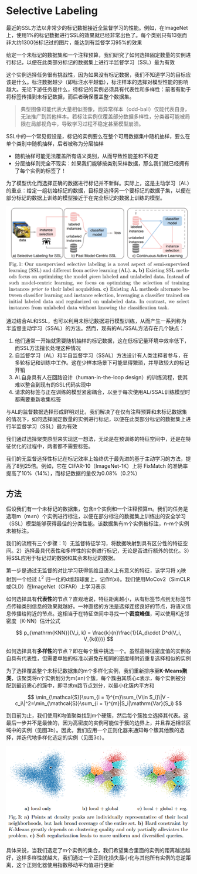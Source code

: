 # Selective Labeling

最近的SSL方法以非常少的标记数据接近全监督学习的性能。例如，在ImageNet上，使用1%的标记数据进行SSL的效果就已经非常出色了。每个类别只有13张而非大约1300张标记过的图片，能达到有监督学习95%的效果

给定一个未标记的数据集和一个注释预算，我们研究了如何选择固定数量的实例进行标记，以便在此类部分标记的数据集上进行半监督学习（SSL）最为有效

这个实例选择任务很有挑战性，因为如果没有标记数据，我们不知道学习的目标应该是什么。标注数据越少（即标注水平越低），标注样本的选择对模型性能的影响越大。无论下游任务是什么，待标记的实例必须具有代表性和多样性：前者有助于将标签传播到未标记数据，而后者确保覆盖整个数据集。

> 典型图像可能代表大量相似图像，而异常样本（odd-ball）仅能代表自身，无法推广到其他样本。若标注实例仅覆盖部分数据多样性，分类器可能被局限在局部视角中，导致学习过程不稳定甚至模型崩溃。

SSL中的一个常见假设是，标记的实例要么在整个可用数据集中随机抽样，要么在单个类别中随机抽样，后者被称为分层抽样

- 随机抽样可能无法覆盖所有语义类别，从而导致性能差和不稳定
- 分层抽样则完全不现实：如果我们能够按类别采样数据，那么我们就已经拥有了每个实例的标签了！

为了模型优化而选择正确的数据进行标记并不新鲜。实际上，这是主动学习（AL）的重点：给定一组初始标记的数据，目标是选择另一个要标记的数据子集，以便在部分标记的数据上训练的模型接近于在完全标记的数据上训练的模型。

![](./img/sslal.png)

通过结合AL和SSL，也可以利用未标记数据进行模型训练，从而产生一系列称为半监督主动学习（SSAL）的方法。然而，现有的AL/SSAL方法存在几个缺点：

1. 他们通常一开始就需要随机抽样的标记数据，这在低标记量环境中效率低下，而SSL方法擅长处理这种情况
2. 自监督学习（AL）和半自监督学习（SSAL）方法设计有人类注释者参与，在多轮标记和训练中工作。这在少样本场景下可能显得繁琐，并导致较大的标记开销
3. AL自身具有人在回路设计（human-in-the-loop design）的训练流程，使其难以整合到现有的SSL代码实现中
4. 请求的标签与正在训练的模型紧密耦合，以至于每次使用AL/SSAL训练模型时都需要重新收集标签

与AL的监督数据选择形成鲜明对比，我们解决了在仅有注释预算和未标记数据集的情况下，如何选择固定数量的实例进行标记，以便在此类部分标记的数据集上进行半监督学习（SSL）最为有效

我们通过选择聚类原型来实现这一想法，无论是在预训练的特征空间中，还是在特征优化的过程中，两者都不需要标签。

我们的无监督选择性标记在标记效率上始终优于最先进的基于主动学习的方法，提高了8到25倍。例如，它在 CIFAR-10（ImageNet-1K）上将 FixMatch 的准确率提高了10%（14%），而标记数据的量仅为0.08%（0.2%）

## 方法

假设我们有一个未标记的数据集，包含n个实例和一个注释预算m。我们的任务是选取m（m≤n）个实例进行标注，以便在部分标注的数据集上训练出的安全学习（SSL）模型能够获得最佳的分类性能。该数据集有m个实例被标注，n-m个实例未被标注。

我们的流程有三个步骤：1）无监督特征学习，将数据映射到具有区分性的特征空间。2）选择最具代表性和多样性的实例进行标记，无论是否进行额外的优化。3）将SSL应用于标记过的数据和其余未标记的数据。

第一步是通过无监督的对比学习获得低维且语义上有意义的特征，该学习将 $x_i$​映射到一个经过 $L^2$ 归一化的d维超球面上，记作f(xi​)。我们使用MoCov2（SimCLR或CLD）在ImageNet（CIFAR）上学习表示

如何选择具有**代表性**的节点？直观地说，特征距离越小，从有标签节点到无标签节点传输类别信息的效果就越好。一种直接的方法是选择连接良好的节点，将语义信息传播给附近的节点。这相当于在特征空间中寻找一个**密度峰值**，可以使用K近邻密度（K-NN）估计公式

$$
p_{\mathrm{KNN}}(V_i, k) = \frac{k}{n}\frac{1}{A_d\cdot D^d(V_i, V_{k(i)})}
$$

如何选择具有**多样性**的节点？即在每个簇中挑选一个。虽然高特征密度值的实例各自具有代表性，但需要单独的标准以避免在相同的密度峰附近重复选择相似的实例

为了选择覆盖整个未标记数据集的m个多样化实例，我们重新排序至**K-Means聚类**，该聚类将n个实例划分为m(≤n)个簇，每个簇由其质心c表示，每个实例被分配到最近质心的簇中，即寻求m路节点划分，以最小化簇内平方和

$$
\min_{\mathcal{S}}\sum_{i = 1}^{m}\sum_{V\in S_i}\|V - c_i\|^2=\min_{\mathcal{S}}\sum_{i = 1}^{m}|S_i|\mathrm{Var}(S_i)
$$

到目前为止，我们使用K均值聚类找到m个硬簇，然后每个簇独立选择其代表。这最后一步并不是最佳的，因为高密度的实例可能位于簇的边界上，并且靠近相邻区域中的实例（见图3b）。因此，我们应用一个正则化器来通知每个簇其他簇的选择，并迭代地多样化选定的实例（见图3c）。

![](./img/sslal2.png)

具体来说，当我们选定了m个实例的集合，我们希望集合里面的实例的距离越远越好，这样多样性就越大，我们通过一个正则化损失最小化与其他所有实例的总逆距离，这个正则化器使用指数移动平均值进行更新


